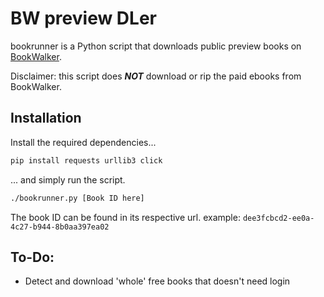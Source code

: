 # BW preview DLer

bookrunner is a Python script that downloads public preview books on [BookWalker](https://bookwalker.jp/). 

Disclaimer: this script does ***NOT*** download or rip the paid ebooks from BookWalker. 

## Installation

Install the required dependencies...
```bash
pip install requests urllib3 click
```
... and simply run the script.
```bash
./bookrunner.py [Book ID here]
```

The book ID can be found in its respective url. 
example: `dee3fcbcd2-ee0a-4c27-b944-8b0aa397ea02`

## To-Do:
* Detect and download 'whole' free books that doesn't need login
